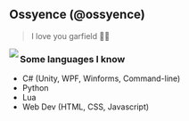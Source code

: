 ## Ossyence (@ossyence)

> I love you garfield 🤑🤤

<img src="https://github.com/Ossyence/Ossyence/assets/110287364/f9eccd28-5730-4f9c-a50a-512a66006660" align="left">

### Some languages I know
* C# (Unity, WPF, Winforms, Command-line)
* Python
* Lua
* Web Dev (HTML, CSS, Javascript)

<!--
**Ossyence/Ossyence** is a ✨ _special_ ✨ repository because its `README.md` (this file) appears on your GitHub profile.

Here are some ideas to get you started:

- 🔭 I’m currently working on ...
- 🌱 I’m currently learning ...
- 👯 I’m looking to collaborate on ...
- 🤔 I’m looking for help with ...
- 💬 Ask me about ...
- 📫 How to reach me: ...
- 😄 Pronouns: ...
- ⚡ Fun fact: ...
-->
